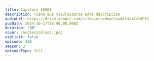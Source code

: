 ```yaml
---
title: Capitulo 10001
description: Tiene que visulaizarse esta descripciom
audioUrl: https://drive.google.com/uc?export=download&id=1AbCdEfG
pubDate: 2024-10-17T18:46:00.000Z
duration: "90"
cover: /audio/podcast.jpeg
explicit: false
episode: 100
season: 2
episodeType: full
---
```

